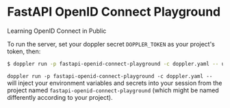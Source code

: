 # FastAPI OpenID Connect Playground

Learning OpenID Connect in Public

To run the server, set your doppler secret `DOPPLER_TOKEN` as your project's token, then:

```bash
$ doppler run -p fastapi-openid-connect-playground -c doppler.yaml -- uvicorn main:app --reload
```

`doppler run -p fastapi-openid-connect-playground -c doppler.yaml --` will inject your environment variables and secrets into your session from the project named `fastapi-openid-connect-playground` (which might be named differently according to your project). 